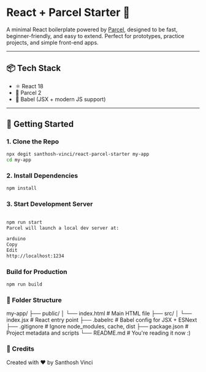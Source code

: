# React + Parcel Starter 🚀

A minimal React boilerplate powered by [Parcel](https://parceljs.org/), designed to be fast, beginner-friendly, and easy to extend. Perfect for prototypes, practice projects, and simple front-end apps.

---

## 📦 Tech Stack

- ⚛️ React 18
- 🧩 Parcel 2
- 🔧 Babel (JSX + modern JS support)

---

## 🚀 Getting Started

### 1. Clone the Repo
```bash
npx degit santhosh-vinci/react-parcel-starter my-app
cd my-app

```
### 2. Install Dependencies

```bash
npm install
```
### 3. Start Development Server
```bash

npm run start
Parcel will launch a local dev server at:

arduino
Copy
Edit
http://localhost:1234

```

### Build for Production 
```bash
npm run build
```

### 📁 Folder Structure
my-app/
├── public/
│   └── index.html        # Main HTML file
├── src/
│   └── index.jsx         # React entry point
├── .babelrc              # Babel config for JSX + ESNext
├── .gitignore            # Ignore node_modules, cache, dist
├── package.json          # Project metadata and scripts
└── README.md             # You're reading it now :)

### 🙌 Credits
Created with ❤️ by Santhosh Vinci


